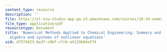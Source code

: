 ```yaml
---
content_type: resource
description: ''
file: https://ol-ocw-studio-app-qa.s3.amazonaws.com/courses/10-34-numerical-methods-applied-to-chemical-engineering-fall-2015/d75744236e3fc0bfcfc6a4119b84af74_MIT10_34F15_Lec09.pdf
file_type: application/pdf
resourcetype: Document
title: 'Numerical Methods Applied to Chemical Engineering: Summary and review on linear
  algebra and systems of nonlinear equations'
uid: d7574423-6e3f-c0bf-cfc6-a4119b84af74
---
```


